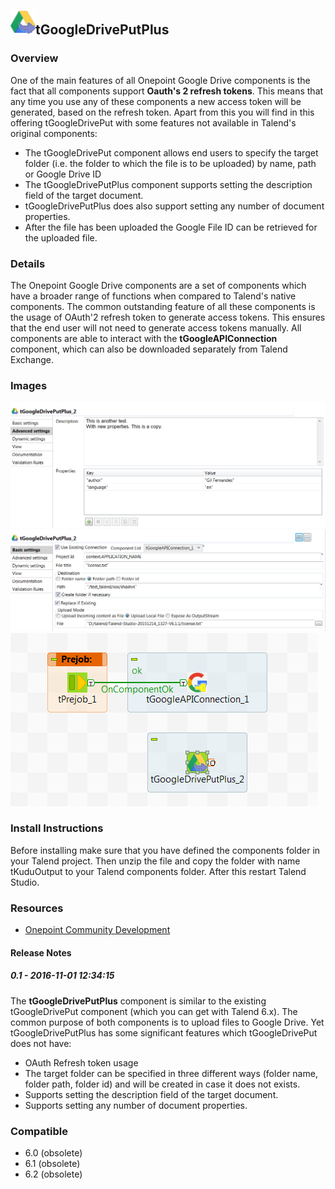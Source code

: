 ## <img src='./logo.jpg' width='40' height='40'>tGoogleDrivePutPlus

### Overview
One of the main features of all Onepoint Google Drive components is the fact that all components support **Oauth's 2 refresh tokens**. This means that any time you use any of these components a new access token will be generated, based on the refresh token.
Apart from this you will find in this offering tGoogleDrivePut with some features not available in Talend's original components:
-   The tGoogleDrivePut component allows end users to specify the target folder (i.e. the folder to which the file is to be uploaded) by name, path or Google Drive ID
-   The tGoogleDrivePutPlus component supports setting the description field of the target document.
-   tGoogleDrivePutPlus does also support setting any number of document properties.
-   After the file has been uploaded the Google File ID can be retrieved for the uploaded file.
### Details
The Onepoint Google Drive components are a set of components which have a broader range of functions when compared to Talend's native components. The common outstanding feature of all these components is the usage of OAuth'2 refresh token to generate access tokens. This ensures that the end user will not need to generate access tokens manually. All components are able to interact with the **tGoogleAPIConnection** component, which can also be downloaded separately from Talend Exchange.
### Images
<a href='./screenshots/v_0.1__3.jpg'><img src='./screenshots/v_0.1__3.jpg' ></a>
<a href='./screenshots/v_0.1__2.jpg'><img src='./screenshots/v_0.1__2.jpg' ></a>
<a href='./screenshots/v_0.1__1.jpg'><img src='./screenshots/v_0.1__1.jpg' ></a>


### Install Instructions
Before installing make sure that you have defined the components folder in your Talend project. Then unzip the file and copy the folder with name tKuduOutput to your Talend components folder. After this restart Talend Studio.
### Resources
 * <a href=http://www.onepointltd.com/community-development/>Onepoint Community Development</a>

#### Release Notes

##### 0.1 - 2016-11-01 12:34:15
The **tGoogleDrivePutPlus** component is similar to the existing tGoogleDrivePut component (which you can get with Talend 6.x). The common purpose of both components is to upload files to Google Drive. Yet tGoogleDrivePutPlus has some significant features which tGoogleDrivePut does not have:
-   OAuth Refresh token usage
-   The target folder can be specified in three different ways (folder name, folder path, folder id) and will be created in case it does not exists.
-   Supports setting the description field of the target document.
-   Supports setting any number of document properties. 
### Compatible
 -  6.0 (obsolete)
 -   6.1 (obsolete)
 -   6.2 (obsolete)